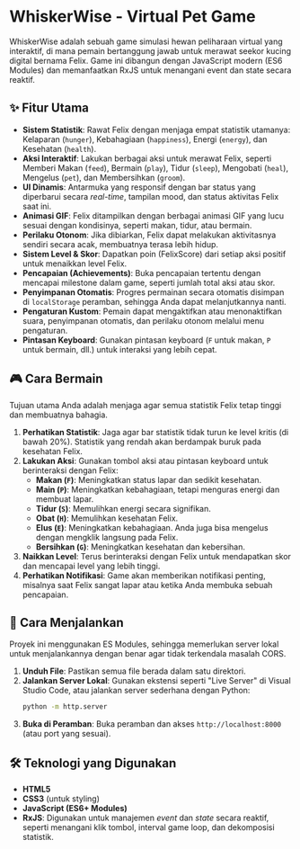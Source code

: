 # WhiskerWise - Virtual Pet Game

WhiskerWise adalah sebuah game simulasi hewan peliharaan virtual yang interaktif, di mana pemain bertanggung jawab untuk merawat seekor kucing digital bernama Felix. Game ini dibangun dengan JavaScript modern (ES6 Modules) dan memanfaatkan RxJS untuk menangani event dan state secara reaktif.

## ✨ Fitur Utama

- **Sistem Statistik**: Rawat Felix dengan menjaga empat statistik utamanya: Kelaparan (`hunger`), Kebahagiaan (`happiness`), Energi (`energy`), dan Kesehatan (`health`).
- **Aksi Interaktif**: Lakukan berbagai aksi untuk merawat Felix, seperti Memberi Makan (`feed`), Bermain (`play`), Tidur (`sleep`), Mengobati (`heal`), Mengelus (`pet`), dan Membersihkan (`groom`).
- **UI Dinamis**: Antarmuka yang responsif dengan bar status yang diperbarui secara _real-time_, tampilan mood, dan status aktivitas Felix saat ini.
- **Animasi GIF**: Felix ditampilkan dengan berbagai animasi GIF yang lucu sesuai dengan kondisinya, seperti makan, tidur, atau bermain.
- **Perilaku Otonom**: Jika dibiarkan, Felix dapat melakukan aktivitasnya sendiri secara acak, membuatnya terasa lebih hidup.
- **Sistem Level & Skor**: Dapatkan poin (FelixScore) dari setiap aksi positif untuk menaikkan level Felix.
- **Pencapaian (Achievements)**: Buka pencapaian tertentu dengan mencapai milestone dalam game, seperti jumlah total aksi atau skor.
- **Penyimpanan Otomatis**: Progres permainan secara otomatis disimpan di `localStorage` peramban, sehingga Anda dapat melanjutkannya nanti.
- **Pengaturan Kustom**: Pemain dapat mengaktifkan atau menonaktifkan suara, penyimpanan otomatis, dan perilaku otonom melalui menu pengaturan.
- **Pintasan Keyboard**: Gunakan pintasan keyboard (`F` untuk makan, `P` untuk bermain, dll.) untuk interaksi yang lebih cepat.

## 🎮 Cara Bermain

Tujuan utama Anda adalah menjaga agar semua statistik Felix tetap tinggi dan membuatnya bahagia.

1.  **Perhatikan Statistik**: Jaga agar bar statistik tidak turun ke level kritis (di bawah 20%). Statistik yang rendah akan berdampak buruk pada kesehatan Felix.
2.  **Lakukan Aksi**: Gunakan tombol aksi atau pintasan keyboard untuk berinteraksi dengan Felix:
    - **Makan (`F`)**: Meningkatkan status lapar dan sedikit kesehatan.
    - **Main (`P`)**: Meningkatkan kebahagiaan, tetapi menguras energi dan membuat lapar.
    - **Tidur (`S`)**: Memulihkan energi secara signifikan.
    - **Obat (`H`)**: Memulihkan kesehatan Felix.
    - **Elus (`E`)**: Meningkatkan kebahagiaan. Anda juga bisa mengelus dengan mengklik langsung pada Felix.
    - **Bersihkan (`G`)**: Meningkatkan kesehatan dan kebersihan.
3.  **Naikkan Level**: Terus berinteraksi dengan Felix untuk mendapatkan skor dan mencapai level yang lebih tinggi.
4.  **Perhatikan Notifikasi**: Game akan memberikan notifikasi penting, misalnya saat Felix sangat lapar atau ketika Anda membuka sebuah pencapaian.

## 🔧 Cara Menjalankan

Proyek ini menggunakan ES Modules, sehingga memerlukan server lokal untuk menjalankannya dengan benar agar tidak terkendala masalah CORS.

1.  **Unduh File**: Pastikan semua file berada dalam satu direktori.
2.  **Jalankan Server Lokal**: Gunakan ekstensi seperti "Live Server" di Visual Studio Code, atau jalankan server sederhana dengan Python:
    ```bash
    python -m http.server
    ```
3.  **Buka di Peramban**: Buka peramban dan akses `http://localhost:8000` (atau port yang sesuai).

## 🛠️ Teknologi yang Digunakan

- **HTML5**
- **CSS3** (untuk styling)
- **JavaScript (ES6+ Modules)**
- **RxJS**: Digunakan untuk manajemen _event_ dan _state_ secara reaktif, seperti menangani klik tombol, interval game loop, dan dekomposisi statistik.
